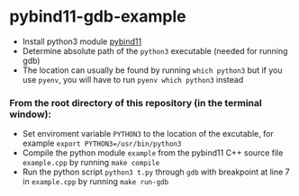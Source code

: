 # pybind11-gdb-example

- Install python3 module [pybind11](https://pypi.org/project/pybind11/)
- Determine absolute path of the `python3` executable (needed for running gdb)
- The location can usually be found by running `which python3`
  but if you use `pyenv`, you will have to run `pyenv which python3` instead

### From the root directory of this repository (in the terminal window):
- Set enviroment variable `PYTHON3` to the location of the excutable, for example
  `export PYTHON3=/usr/bin/python3`
- Compile the python module `example` from the pybind11 C++ source file `example.cpp` by
  running `make compile`
- Run the python script `python3 t.py` through `gdb` with breakpoint at line 7 in `example.cpp`
  by running `make run-gdb`
